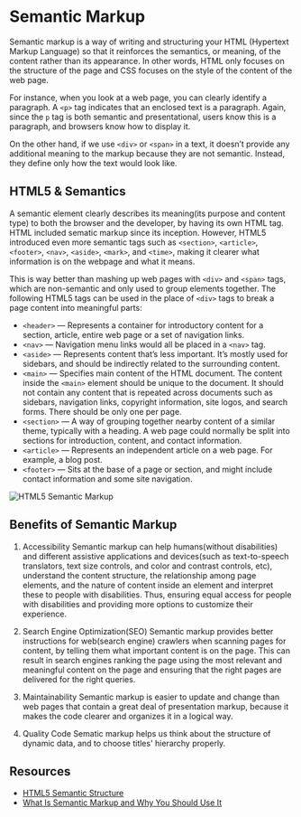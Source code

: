 # Semantic Markup

Semantic markup is a way of writing and structuring your HTML (Hypertext Markup Language) so that it reinforces the semantics, or meaning, of the content rather than its appearance.
In other words, HTML only focuses on the structure of the page and CSS focuses on the style of the content of the web page.

For instance, when you look at a web page, you can clearly identify a paragraph.
A `<p>` tag indicates that an enclosed text is a paragraph. Again, since the `p` tag is both semantic and presentational, users know this is a paragraph, and browsers know how to display it.

On the other hand, if we use `<div>` or `<span>` in a text, it doesn’t provide any additional meaning to the markup because they are not semantic. Instead, they define only how the text would look like.

## HTML5 & Semantics

A semantic element clearly describes its meaning(its purpose and content type) to both the browser and the developer, by having its own HTML tag.
HTML included sematic markup since its inception. However, HTML5 introduced even more semantic tags such as `<section>`, `<article>`, `<footer>`, `<nav>`, `<aside>`, `<mark>`, and `<time>`, making it clearer what information is on the webpage and what it means.

This is way better than mashing up web pages with `<div>` and `<span>` tags, which are non-semantic and only used to group elements together.
The following HTML5 tags can be used in the place of `<div>` tags to break a page content into meaningful parts:

- `<header>` — Represents a container for introductory content for a section, article, entire web page or a set of navigation links.
- `<nav>` — Navigation menu links would all be placed in a `<nav>` tag.
- `<aside>` — Represents content that’s less important. It’s mostly used for sidebars, and should be indirectly related to the surrounding content.
- `<main>` — Specifies main content of the HTML document. The content inside the `<main>` element should be unique to the document. It should not contain any content that is repeated across documents such as sidebars, navigation links, copyright information, site logos, and search forms. There should be only one per page.
- `<section>` — A way of grouping together nearby content of a similar theme, typically with a heading. A web page could normally be split into sections for introduction, content, and contact information.
- `<article>` — Represents an independent article on a web page. For example, a blog post.
- `<footer>` — Sits at the base of a page or section, and might include contact information and some site navigation.

![HTML5 Semantic Markup](https://teamcodearchitects.com/wp-content/uploads/2021/06/HTML-semantic-page-structure.png)

## Benefits of Semantic Markup

1. Accessibility
Semantic markup can help humans(without disabilities) and different assistive applications and devices(such as text-to-speech translators, text size controls, and color and contrast controls, etc), understand the content structure, the relationship among page elements, and the nature of content inside an element and interpret these to people with disabilities.
Thus, ensuring equal access for people with disabilities and providing more options to customize their experience.

2. Search Engine Optimization(SEO)
Semantic markup provides better instructions for web(search engine) crawlers when scanning pages for content, by telling them what important content is on the page.
This can result in search engines ranking the page using the most relevant and meaningful content on the page and ensuring that the right pages are delivered for the right queries.

3. Maintainability
Semantic markup is easier to update and change than web pages that contain a great deal of presentation markup, because it makes the code clearer and organizes it in a logical way.

4. Quality Code
Sematic markup helps us think about the structure of dynamic data, and to choose titles' hierarchy properly.

## Resources

- [HTML5 Semantic Structure](https://teamcodearchitects.com/blog/html-semantic-structure/)
- [What Is Semantic Markup and Why You Should Use It](https://medium.com/codex/what-is-semantic-markup-and-why-you-should-use-it-44777543c29c)
